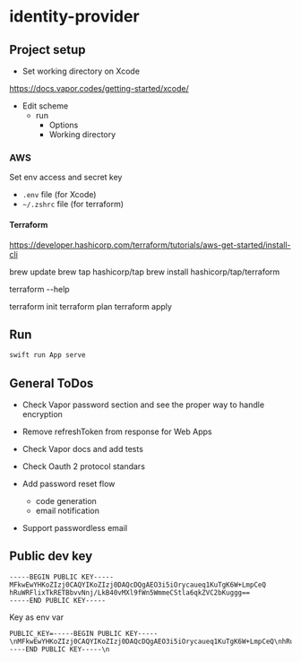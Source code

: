 
# identity-provider

## Project setup

- Set working directory on Xcode

https://docs.vapor.codes/getting-started/xcode/

- Edit scheme
  - run
    - Options
    - Working directory
    
### AWS

Set env access and secret key

- `.env` file (for Xcode)
- `~/.zshrc` file (for terraform)

#### Terraform

https://developer.hashicorp.com/terraform/tutorials/aws-get-started/install-cli

brew update
brew tap hashicorp/tap
brew install hashicorp/tap/terraform

terraform --help

terraform init
terraform plan
terraform apply

## Run

```bash
swift run App serve
```


## General ToDos

- Check Vapor password section and see the proper way to handle encryption
- Remove refreshToken from response for Web Apps


- Check Vapor docs and add tests
- Check Oauth 2 protocol standars
- Add password reset flow
  - code generation
  - email notification
- Support passwordless email


## Public dev key

```
-----BEGIN PUBLIC KEY-----
MFkwEwYHKoZIzj0CAQYIKoZIzj0DAQcDQgAEO3i5iOrycaueq1KuTgK6W+LmpCeQ
hRuWRFlixTkRETBbvvNnj/LkB40vMXl9fWn5WmmeCStla6qkZVC2bKuggg==
-----END PUBLIC KEY-----

```

Key as env var

```
PUBLIC_KEY=-----BEGIN PUBLIC KEY-----\nMFkwEwYHKoZIzj0CAQYIKoZIzj0DAQcDQgAEO3i5iOrycaueq1KuTgK6W+LmpCeQ\nhRuWRFlixTkRETBbvvNnj/LkB40vMXl9fWn5WmmeCStla6qkZVC2bKuggg==\n-----END PUBLIC KEY-----\n
```
